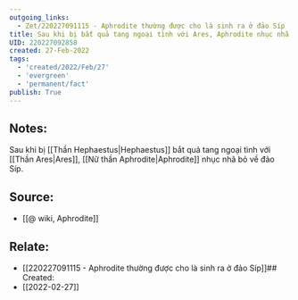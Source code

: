 ```yaml
---
outgoing_links:
  - Zet/220227091115 - Aphrodite thường được cho là sinh ra ở đảo Síp
title: Sau khi bị bắt quả tang ngoại tình với Ares, Aphrodite nhục nhã bỏ về đảo Síp
UID: 220227092858
created: 27-Feb-2022
tags:
  - 'created/2022/Feb/27'
  - 'evergreen'
  - 'permanent/fact'
publish: True
---
```

## Notes:
Sau khi bị [[Thần Hephaestus|Hephaestus]] bắt quả tang ngoại tình với [[Thần Ares|Ares]], [[Nữ thần Aphrodite|Aphrodite]] nhục nhã bỏ về đảo Síp.

## Source:
- [[@ wiki, Aphrodite]]

## Relate:
- [[220227091115 - Aphrodite thường được cho là sinh ra ở đảo Síp]]## Created:
- [[2022-02-27]]

